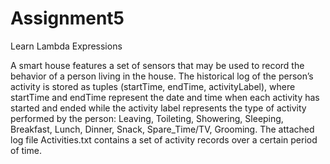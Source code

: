 # Assignment5
Learn Lambda Expressions


A smart house features a set of sensors that may be used to record the behavior of a person living in the
house. The historical log of the person’s activity is stored as tuples (startTime, endTime, activityLabel),
where startTime and endTime represent the date and time when each activity has started and ended while
the activity label represents the type of activity performed by the person: Leaving, Toileting, Showering,
Sleeping, Breakfast, Lunch, Dinner, Snack, Spare_Time/TV, Grooming.
The attached log file Activities.txt contains a set of activity records over a certain period of time. 

